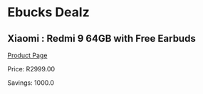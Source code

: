 
# Ebucks Dealz
## Xiaomi : Redmi 9 64GB with Free Earbuds
[Product Page](https://www.ebucks.com/web/shop/productSelected.do?prodId=1036671751&catId=714947548)

Price: R2999.00

Savings: 1000.0


	